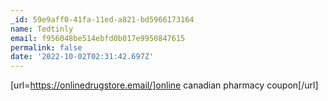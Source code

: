 ```yaml
---
_id: 59e9aff0-41fa-11ed-a821-bd5966173164
name: Tedtinly
email: f956048be514ebfd0b017e9950847615
permalink: false
date: '2022-10-02T02:31:42.697Z'
---
```

[url=https://onlinedrugstore.email/]online canadian pharmacy coupon[/url]

